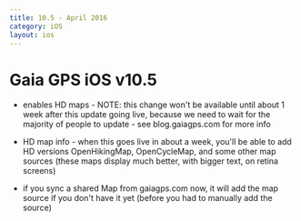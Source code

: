 ```yaml
---
title: 10.5 - April 2016
category: iOS
layout: ios
---
```


# Gaia GPS iOS v10.5

 * enables HD maps - NOTE: this change won't be available until about 1 week after this update going live, because we need to wait for the majority of people to update - see blog.gaiagps.com for more info

 * HD map info - when this goes live in about a week, you'll be able to add HD versions OpenHikingMap, OpenCycleMap, and some other map sources (these maps display much better, with bigger text, on retina screens)

 * if you sync a shared Map from gaiagps.com now, it will add the map source if you don't have it yet (before you had to manually add the source)